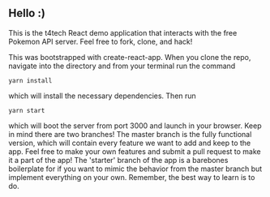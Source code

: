 ## Hello :)

This is the t4tech React demo application that interacts with the free Pokemon API server. Feel free to fork, clone, and hack!

This was bootstrapped with create-react-app. When you clone the repo, navigate into the directory and from your terminal run the command

`yarn install`

which will install the necessary dependencies. Then run

`yarn start`

which will boot the server from port 3000 and launch in your browser. Keep in mind there are two branches! The master branch is the fully functional version, which will contain every feature we want to add and keep to the app. Feel free to make your own features and submit a pull request to make it a part of the app! The 'starter' branch of the app is a barebones boilerplate for if you want to mimic the behavior from the master branch but implement everything on your own. Remember, the best way to learn is to do.